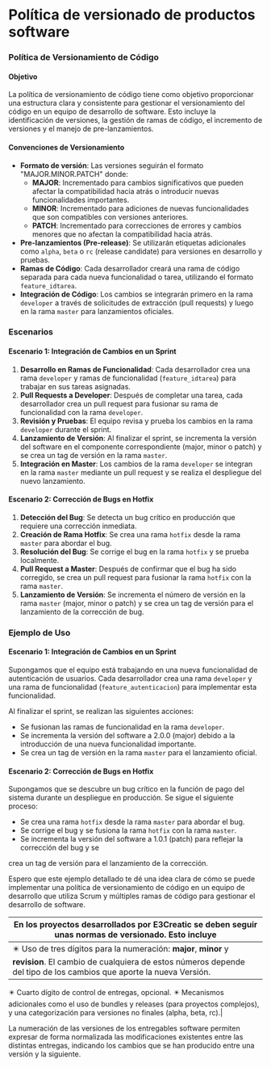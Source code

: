 # Política de versionado de productos software

### Política de Versionamiento de Código

#### Objetivo

La política de versionamiento de código tiene como objetivo proporcionar una estructura clara y consistente para gestionar el versionamiento del código en un equipo de desarrollo de software. Esto incluye la identificación de versiones, la gestión de ramas de código, el incremento de versiones y el manejo de pre-lanzamientos.

#### Convenciones de Versionamiento
- **Formato de versión**: Las versiones seguirán el formato "MAJOR.MINOR.PATCH" donde:
  - **MAJOR**: Incrementado para cambios significativos que pueden afectar la compatibilidad hacia atrás o introducir nuevas funcionalidades importantes.
  - **MINOR**: Incrementado para adiciones de nuevas funcionalidades que son compatibles con versiones anteriores.
  - **PATCH**: Incrementado para correcciones de errores y cambios menores que no afectan la compatibilidad hacia atrás.
- **Pre-lanzamientos (Pre-release)**: Se utilizarán etiquetas adicionales como `alpha`, `beta` o `rc` (release candidate) para versiones en desarrollo y pruebas.
- **Ramas de Código**: Cada desarrollador creará una rama de código separada para cada nueva funcionalidad o tarea, utilizando el formato `feature_idtarea`.
- **Integración de Código**: Los cambios se integrarán primero en la rama `developer` a través de solicitudes de extracción (pull requests) y luego en la rama `master` para lanzamientos oficiales.

### Escenarios

#### Escenario 1: Integración de Cambios en un Sprint
1. **Desarrollo en Ramas de Funcionalidad**: Cada desarrollador crea una rama `developer` y ramas de funcionalidad (`feature_idtarea`) para trabajar en sus tareas asignadas.
2. **Pull Requests a Developer**: Después de completar una tarea, cada desarrollador crea un pull request para fusionar su rama de funcionalidad con la rama `developer`.
3. **Revisión y Pruebas**: El equipo revisa y prueba los cambios en la rama `developer` durante el sprint.
4. **Lanzamiento de Versión**: Al finalizar el sprint, se incrementa la versión del software en el componente correspondiente (major, minor o patch) y se crea un tag de versión en la rama `master`.
5. **Integración en Master**: Los cambios de la rama `developer` se integran en la rama `master` mediante un pull request y se realiza el despliegue del nuevo lanzamiento.

#### Escenario 2: Corrección de Bugs en Hotfix
1. **Detección del Bug**: Se detecta un bug crítico en producción que requiere una corrección inmediata.
2. **Creación de Rama Hotfix**: Se crea una rama `hotfix` desde la rama `master` para abordar el bug.
3. **Resolución del Bug**: Se corrige el bug en la rama `hotfix` y se prueba localmente.
4. **Pull Request a Master**: Después de confirmar que el bug ha sido corregido, se crea un pull request para fusionar la rama `hotfix` con la rama `master`.
5. **Lanzamiento de Versión**: Se incrementa el número de versión en la rama `master` (major, minor o patch) y se crea un tag de versión para el lanzamiento de la corrección de bug.

### Ejemplo de Uso

#### Escenario 1: Integración de Cambios en un Sprint
Supongamos que el equipo está trabajando en una nueva funcionalidad de autenticación de usuarios. Cada desarrollador crea una rama `developer` y una rama de funcionalidad (`feature_autenticacion`) para implementar esta funcionalidad.

Al finalizar el sprint, se realizan las siguientes acciones:
- Se fusionan las ramas de funcionalidad en la rama `developer`.
- Se incrementa la versión del software a 2.0.0 (major) debido a la introducción de una nueva funcionalidad importante.
- Se crea un tag de versión en la rama `master` para el lanzamiento oficial.

#### Escenario 2: Corrección de Bugs en Hotfix
Supongamos que se descubre un bug crítico en la función de pago del sistema durante un despliegue en producción. Se sigue el siguiente proceso:
- Se crea una rama `hotfix` desde la rama `master` para abordar el bug.
- Se corrige el bug y se fusiona la rama `hotfix` con la rama `master`.
- Se incrementa la versión del software a 1.0.1 (patch) para reflejar la corrección del bug y se

 crea un tag de versión para el lanzamiento de la corrección.

Espero que este ejemplo detallado te dé una idea clara de cómo se puede implementar una política de versionamiento de código en un equipo de desarrollo que utiliza Scrum y múltiples ramas de código para gestionar el desarrollo de software.


|En los proyectos desarrollados por E3Creatic se deben seguir unas normas de versionado. Esto incluye  |
|-----------|
| ✴️ Uso de tres dígitos para la numeración: **major**, **minor** y **revision**. El cambio de cualquiera de estos números depende del tipo de los cambios que aporte la nueva Versión.  
✴️ Cuarto dígito de control de entregas, opcional. 
✴️ Mecanismos adicionales como el uso de bundles y releases (para proyectos complejos), y una categorización para versiones no finales (alpha, beta, rc).|

La numeración de las versiones de los entregables software permiten expresar de forma normalizada las modificaciones existentes entre las distintas entregas, indicando los cambios que se han producido entre una versión y la siguiente.




